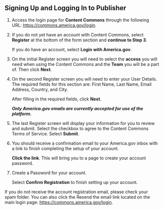 ## Signing Up and Logging In to Publisher

1. Access the login page for **Content Commons** through the following URL: https://commons.america.gov/login. 

2. If you do not yet have an account with Content Commons, select **Register** at the bottom of the form section and **continue to Step 3**. 

    If you do have an account, select **Login with America.gov**.

    <!--- IMAGE: Log In Window screen --->

3. On the initial Register screen you will need to select the **access** you will need when using the Content Commons and the **Team** you will be a part of. Then click **Next**.

    <!--- IMAGE: Select Role Register screen --->

4. On the second Register screen you will need to enter your User Details. The required fields for this section are: First Name, Last Name, Email Address, Country, and City. 
    
    After filling in the required fields, click **Next**.

    _**Only America.gov emails are currently accepted for use of the platform.**_

    <!--- IMAGE: User Details Register screen --->
 
5. The last Register screen will display your information for you to review and submit. Select the checkbox to agree to the Content Commons Terms of Service. Select **Submit**.

    <!--- IMAGE: Review & Submit Register screen --->
 
6. You should receive a confirmation email to your America.gov inbox with a link to finish completing the setup of your account. 

    **Click the link**. This will bring you to a page to create your account password.

    <!--- IMAGE: Confirm Registration and Password Creation screen --->
 
7. Create a Password for your account.

    <!--- Enter in password constraints for new accounts] --->

    Select **Confirm Registration** to finish setting up your account.

If you do not receive the account registration email, please check your spam folder. You can also click the Resend the email link located on the main login page: https://commons.america.gov/login.

<!---Enter in standard page links for FAQ, other documentation, and customer support email. --->
